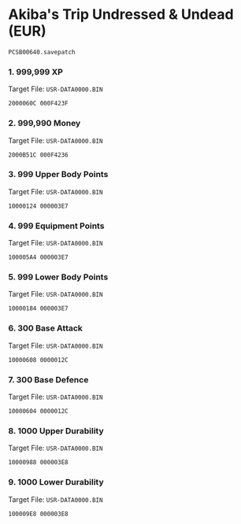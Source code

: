 #  Akiba's Trip Undressed & Undead (EUR)

`PCSB00640.savepatch`

### 1. 999,999 XP

Target File: `USR-DATA0000.BIN`

```
2000060C 000F423F
```

### 2. 999,990 Money

Target File: `USR-DATA0000.BIN`

```
2000B51C 000F4236
```

### 3. 999 Upper Body Points

Target File: `USR-DATA0000.BIN`

```
10000124 000003E7
```

### 4. 999 Equipment Points

Target File: `USR-DATA0000.BIN`

```
100005A4 000003E7
```

### 5. 999 Lower Body Points

Target File: `USR-DATA0000.BIN`

```
10000184 000003E7
```

### 6. 300 Base Attack

Target File: `USR-DATA0000.BIN`

```
10000608 0000012C
```

### 7. 300 Base Defence

Target File: `USR-DATA0000.BIN`

```
10000604 0000012C
```

### 8. 1000 Upper Durability

Target File: `USR-DATA0000.BIN`

```
10000988 000003E8
```

### 9. 1000 Lower Durability

Target File: `USR-DATA0000.BIN`

```
100009E8 000003E8
```

